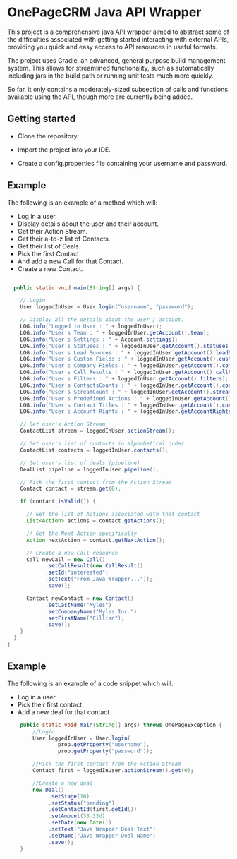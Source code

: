 # OnePageCRM Java API Wrapper
This project is a comprehensive java API wrapper aimed to abstract some of the difficulties associated with getting started interacting with external APIs, providing you quick and easy access to API resources in useful formats.

The project uses Gradle, an advanced, general purpose build management system.  This allows for streamlined functionality, such as automatically including jars in the build path or running unit tests much more quickly.

So far, it only contains a moderately-sized subsection of calls and functions available using the API, though more are currently being added.

## Getting started

- Clone the repository.

- Import the project into your IDE.

- Create a config.properties file containing your username and password.

## Example
The following is an example of a method which will:
- Log in a user.
- Display details about the user and their account.
- Get their Action Stream.
- Get their a-to-z list of Contacts.
- Get their list of Deals.
- Pick the first Contact. 
- And add a new Call for that Contact.
- Create a new Contact.

```java

  public static void main(String[] args) {

    // Login 
    User loggedInUser = User.login("username", "password");

    // Display all the details about the user / account.
    LOG.info("Logged in User : " + loggedInUser);
    LOG.info("User's Team : " + loggedInUser.getAccount().team);
    LOG.info("User's Settings : " + Account.settings);
    LOG.info("User's Statuses : " + loggedInUser.getAccount().statuses);
    LOG.info("User's Lead Sources : " + loggedInUser.getAccount().leadSources);
    LOG.info("User's Custom Fields : " + loggedInUser.getAccount().customFields);
    LOG.info("User's Company Fields : " + loggedInUser.getAccount().companyFields);
    LOG.info("User's Call Results : " + loggedInUser.getAccount().callResults);
    LOG.info("User's Filters : " + loggedInUser.getAccount().filters);
    LOG.info("User's ContactsCounts : " + loggedInUser.getAccount().contactsCount);
    LOG.info("User's StreamCount : " + loggedInUser.getAccount().streamCount);
    LOG.info("User's Predefined Actions : " + loggedInUser.getAccount().predefinedActions);
    LOG.info("User's Contact Titles : " + loggedInUser.getAccount().contactTitles);
    LOG.info("User's Account Rights : " + loggedInUser.getAccountRights());

    // Get user's Action Stream
    ContactList stream = loggedInUser.actionStream();

    // Get user's list of contacts in alphabetical order
    ContactList contacts = loggedInUser.contacts();

    // Get user's list of deals (pipeline)
    DealList pipeline = loggedInUser.pipeline();

    // Pick the first contact from the Action Stream
    Contact contact = stream.get(0);

    if (contact.isValid()) {

      // Get the list of Actions associated with that contact
      List<Action> actions = contact.getActions();

      // Get the Next Action specifically
      Action nextAction = contact.getNextAction();

      // Create a new Call resource
      Call newCall = new Call()
            .setCallResult(new CallResult()
            .setId("interested")
            .setText("From Java Wrapper..."));
            .save();

      Contact newContact = new Contact()
            .setLastName("Myles")
            .setCompanyName("Myles Inc.")
            .setFirstName("Cillian");
            .save();
    }
  }
}
```

## Example
The following is an example of a code snippet which will:
- Log in a user.
- Pick their first contact.
- Add a new deal for that contact.

```java
    public static void main(String[] args) throws OnePageException {
        //Login
        User loggedInUser = User.login(
                prop.getProperty("username"),
                prop.getProperty("password"));

        //Pick the first contact from the Action Stream
        Contact first = loggedInUser.actionStream().get(0);

        //Create a new deal
        new Deal()
             .setStage(10)
             .setStatus("pending")
             .setContactId(first.getId())
             .setAmount(33.33d)
             .setDate(new Date())
             .setText("Java Wrapper Deal Text")
             .setName("Java Wrapper Deal Name")
             .save();
    }
```
